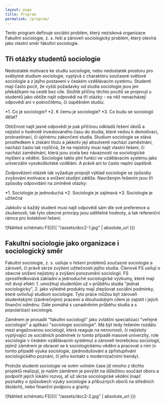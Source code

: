 ```yaml
---
layout: page
title: Program
permalink: /program/
---
```


Tento program definuje sociální problém, který nezisková organizace Fakultní sociologie, z. s. řeší a zároveň sociologický problém, který otevírá jako vlastní směr fakultní sociologie.

## Tři otázky studentů sociologie

Nedostatek motivace ke studiu sociologie, nebo nedostatek prostoru pro svébytné studium sociologie, vyplývá z charakteru současné světové sociologie a z jejího postavení v českém vzdělávacím systému. Studenti mají často pocit, že vyšší požadavky od studia sociologie jsou jen překážkami na cestě bez cíle. Složité příčiny těchto pocitů se projevují u studentů jako obtíže najít odpovědi na tři otázky - na něž nenacházejí odpovědi ani v pokročilému, či úspěšném studiu: 

*1. Co je sociologie? 
*2. K čemu je sociologie? 
*3. Co budu se sociologií dělat? 

Obtížnost najít jasné odpovědi je pak příčinou odkladů řešení úkolů a nejistot o hodnotě investovaného času do studia, které vedou k demotivaci, prokrastinaci, či úplnému zakončení studia. Studium sociologie se stává prostředkem k získání titulu a jakkoliv její absolventi nachází zaměstnání, nachází často tak rozličná, že na nejistoty musí najít vlastní řešení, či nachází zaměstnání, která jsou zcela bez návaznosti na sociologické myšlení a vědění. Sociologie takto plní funkci ve vzdělávacím systému jako univerzální vysokoškolské vzdělání. A právě ani to často neplní úspěšně.

Zodpovězení otázek tak vyžaduje propojit výklad sociologie se způsoby zvyšování motivace a snížení studijní zátěže. Navrženým řešením jsou tři způsoby odpovídání na zmíněné otázky: 

*1. Sociologie je jednoduchá
*2. Sociologie je zajímavá
*3. Sociologie je užitečná 

Jakkoliv si každý student musí najít odpovědí sám dle své preference a zkušenosti, tak tyto obecné principy jsou sdílitelné hodnoty, a tak referenční rámce pro kolektivní řešení. 

![Náhled schématu FS]({{ "/assets/doc2-1.jpg" | absolute_url }})

## Fakultní sociologie jako organizace i sociologický směr

Fakultní sociologie, z. s. usiluje o řešení problémů současné sociologie a zároveň, či právě skrze zvýšení užitečnosti jejího studia. Členové FS usilují o obecné snížení nejistoty a zvýšení porozumění sociologii. FS zprostředkovává základní a jednoduché sociologické výzkumy, které mají mít dvojí efekt: 1. umožňují studentům už v průběhu studia "jednat sociologicky", 2. jako výledné produkty mají zlepšovat sociální podmínky, které ovlivňují studium sociologie. Tyto práce můžou být zároveň studentskými (závěrečnými) pracemi a dlouhodobým cílem je zajistit i jejich finanční odměnu. Dále pomáhá s usnadněním průběhu studia a s popularizací sociologie. 

Záměrem je prosadit "fakultní sociologii" jako zvláštní specializaci "veřejné sociologie" a aplikaci "sociologie sociologie". Má být tedy řešením rozdálu mezi angažovanou sociologií, která reaguje na nerovnosti, či nejistoty vyplývající ze sociálních podmínek (v tomto případě masové univerzity, role sociologie v českém vzdělávacím systému) a zároveň teoretickou sociologií, jejímž záměrem je obracet se k sociologickému vědění a pracovat s ním (v tomto případě výuka sociologie, zjednodušování a zpřístupňvání sociologického poznání, či jeho kontakt s modernizačními trendy). 

Protože studenti sociologie ve svém volném čase již mnoho z těchto projektů realizují, je naším záměrem je povýšit na důležitou součást oboru a podpořit jejich lokální rozvoj, ať už skrze sociologické vědění (např. poznatky o způsobech výuky sociologie a příbuzných oborů na středních školách), nebo finanční podporu a granty.

![Náhled schématu FS]({{ "/assets/doc2-2.jpg" | absolute_url }})
